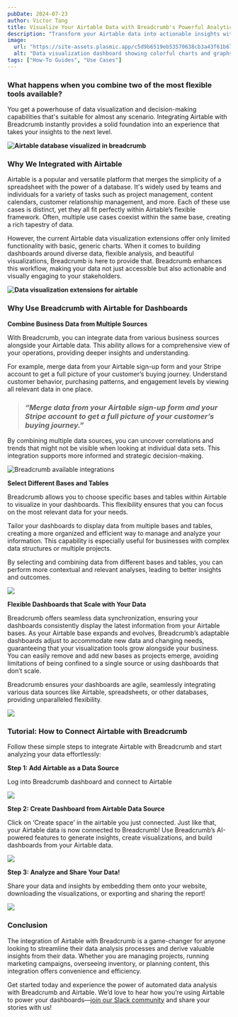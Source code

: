 ```yaml
---
pubDate: 2024-07-23
author: Victor Tang
title: Visualize Your Airtable Data with Breadcrumb's Powerful Analytics
description: "Transform your Airtable data into actionable insights with Breadcrumb's powerful visualization and analytics tools. Learn how to create beautiful, interactive dashboards that help you make better business decisions."
image:
  url: "https://site-assets.plasmic.app/c5d9b6519eb53570638cb3a43f61b670.png"
  alt: "Data visualization dashboard showing colorful charts and graphs"
tags: ["How-To Guides", "Use Cases"]
---
```

### What happens when you combine two of the most flexible tools available? 

You get a powerhouse of data visualization and decision-making capabilities that's suitable for almost any scenario. Integrating Airtable with Breadcrumb instantly provides a solid foundation into an experience that takes your insights to the next level.

**![Airtable database visualized in breadcrumb](https://img.plasmic.app/img-optimizer/v1/img?src=ec7306b962c9a2c5080afcdf67132e36.png&f=webp&q=75)**

### Why We Integrated with Airtable

Airtable is a popular and versatile platform that merges the simplicity of a spreadsheet with the power of a database. It's widely used by teams and individuals for a variety of tasks such as project management, content calendars, customer relationship management, and more. Each of these use cases is distinct, yet they all fit perfectly within Airtable’s flexible framework. Often, multiple use cases coexist within the same base, creating a rich tapestry of data.

However, the current Airtable data visualization extensions offer only limited functionality with basic, generic charts. When it comes to building dashboards around diverse data, flexible analysis, and beautiful visualizations, Breadcrumb is here to provide that. Breadcrumb enhances this workflow, making your data not just accessible but also actionable and visually engaging to your stakeholders.

**![Data visualization extensions for airtable](https://img.plasmic.app/img-optimizer/v1/img?src=6013dcba70544022c581c1db6c93bc8b.png&f=webp&q=75)**

### Why Use Breadcrumb with Airtable for Dashboards

**Combine Business Data from Multiple Sources**

With Breadcrumb, you can integrate data from various business sources alongside your Airtable data. This ability allows for a comprehensive view of your operations, providing deeper insights and understanding.

For example, merge data from your Airtable sign-up form and your Stripe account to get a full picture of your customer’s buying journey. Understand customer behavior, purchasing patterns, and engagement levels by viewing all relevant data in one place.

> ### _“Merge data from your Airtable sign-up form and your Stripe account to get a full picture of your customer’s buying journey.”_

By combining multiple data sources, you can uncover correlations and trends that might not be visible when looking at individual data sets. This integration supports more informed and strategic decision-making.

![Breadcrumb available integrations](https://lh7-us.googleusercontent.com/docsz/AD_4nXfSiuB63iPVwg4Ac0espgNYLkv3-RWdWLj2_aFzCAO-hC2TeSFv3QpdTwqN5rrrOHESH6PTLIkaPXxrqWxDyiOw_k3W2V_W0d-D_AAy_2qevpUkzG-ZblJ7ZK75QlHVJbLXO2oggKS6AbtYlVLGED2PGuM?key=1GnUX-tXmIawfpbsGHBHSQ)

**Select Different Bases and Tables**

Breadcrumb allows you to choose specific bases and tables within Airtable to visualize in your dashboards. This flexibility ensures that you can focus on the most relevant data for your needs.

Tailor your dashboards to display data from multiple bases and tables, creating a more organized and efficient way to manage and analyze your information. This capability is especially useful for businesses with complex data structures or multiple projects.

By selecting and combining data from different bases and tables, you can perform more contextual and relevant analyses, leading to better insights and outcomes.

**![](https://img.plasmic.app/img-optimizer/v1/img?src=46e288c9bd756df08d44db02a401680d.png&f=webp&q=75)**

**Flexible Dashboards that Scale with Your Data**

Breadcrumb offers seamless data synchronization, ensuring your dashboards consistently display the latest information from your Airtable bases. As your Airtable base expands and evolves, Breadcrumb’s adaptable dashboards adjust to accommodate new data and changing needs, guaranteeing that your visualization tools grow alongside your business. You can easily remove and add new bases as projects emerge, avoiding limitations of being confined to a single source or using dashboards that don’t scale.

Breadcrumb ensures your dashboards are agile, seamlessly integrating various data sources like Airtable, spreadsheets, or other databases, providing unparalleled flexibility.

**![](https://img.plasmic.app/img-optimizer/v1/img?src=d38ebcfddc03bc4f334bc9ef6fa7e4b0.png&f=webp&q=75)**

### Tutorial: How to Connect Airtable with Breadcrumb

Follow these simple steps to integrate Airtable with Breadcrumb and start analyzing your data effortlessly:

**Step 1: Add Airtable as a Data Source**

Log into Breadcrumb dashboard and connect to Airtable

[![](https://img.plasmic.app/img-optimizer/v1/img?src=ecc65a80d451629b857c7252bd2305b9.gif&f=webp&q=75)](https://drive.google.com/file/d/1nl3MQs3udp6yLDNkM5Oa_ILdT39XnhBF/view?usp=drive_link)

**Step 2: Create Dashboard from Airtable Data Source**

Click on ‘Create space’ in the airtable you just connected. Just like that, your Airtable data is now connected to Breadcrumb! Use Breadcrumb’s AI-powered features to generate insights, create visualizations, and build dashboards from your Airtable data.  
  

[![](https://img.plasmic.app/img-optimizer/v1/img?src=007fe148252977051f7d38d98fa07c63.gif&f=webp&q=75)](https://drive.google.com/file/d/1xtRi1oNi8Sokp5CQm6mpQyDqYQzm5lVH/view?usp=drive_link)

**Step 3: Analyze and Share Your Data!**

Share your data and insights by embedding them onto your website, downloading the visualizations, or exporting and sharing the report!  
  

![](https://img.plasmic.app/img-optimizer/v1/img?src=8d5b1fc635df9eab6c1944edf7e2978e.gif&f=webp&q=75)

### Conclusion

The integration of Airtable with Breadcrumb is a game-changer for anyone looking to streamline their data analysis processes and derive valuable insights from their data. Whether you are managing projects, running marketing campaigns, overseeing inventory, or planning content, this integration offers convenience and efficiency. 

Get started today and experience the power of automated data analysis with Breadcrumb and Airtable. We’d love to hear how you’re using Airtable to power your dashboards—[join our Slack community](https://join.slack.com/t/breadcrumbcommunity/shared_invite/zt-26maq86pe-sQqPQ7WTPn6mkJEwqBIvHw "Breadcrumb Slack community") and share your stories with us!